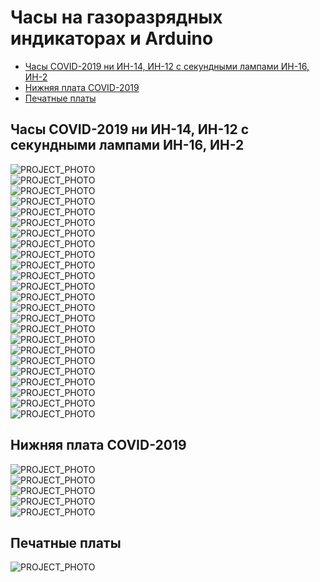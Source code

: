 # Часы на газоразрядных индикаторах и Arduino
* [Часы COVID-2019 ни ИН-14, ИН-12 с секундными лампами ИН-16, ИН-2](#chapter-0)
* [Нижняя плата COVID-2019](#chapter-1)
* [Печатные платы](#chapter-2)

<a id="chapter-0"></a>
## Часы COVID-2019 ни ИН-14, ИН-12 с секундными лампами ИН-16, ИН-2
 
![PROJECT_PHOTO](https://github.com/adm503/images/blob/main/NixieClock/COVID%202019%20V2/1.jpg)<br>
![PROJECT_PHOTO](https://github.com/adm503/images/blob/main/NixieClock/COVID%202019%20V2/2.jpg)<br>
![PROJECT_PHOTO](https://github.com/adm503/images/blob/main/NixieClock/COVID%202019%20V2/20211025_151215.jpg)<br>
![PROJECT_PHOTO](https://github.com/adm503/images/blob/main/NixieClock/COVID%202019%20V2/20211025_151223.jpg)<br>
![PROJECT_PHOTO](https://github.com/adm503/images/blob/main/NixieClock/COVID%202019%20V2/20211025_151231.jpg)<br>
![PROJECT_PHOTO](https://github.com/adm503/images/blob/main/NixieClock/COVID%202019%20V2/20211025_151317.jpg)<br>
![PROJECT_PHOTO](https://github.com/adm503/images/blob/main/NixieClock/COVID%202019%20V2/20211025_151325.jpg)<br>
![PROJECT_PHOTO](https://github.com/adm503/images/blob/main/NixieClock/COVID%202019%20V2/20211025_151338.jpg)<br>
![PROJECT_PHOTO](https://github.com/adm503/images/blob/main/NixieClock/COVID%202019%20V2/20211025_151347.jpg)<br>
![PROJECT_PHOTO](https://github.com/adm503/images/blob/main/NixieClock/COVID%202019%20V2/20211025_151353.jpg)<br>
![PROJECT_PHOTO](https://github.com/adm503/images/blob/main/NixieClock/COVID%202019%20V2/20211025_151404.jpg)<br>
![PROJECT_PHOTO](https://github.com/adm503/images/blob/main/NixieClock/COVID%202019%20V2/20211025_151408.jpg)<br>
![PROJECT_PHOTO](https://github.com/adm503/images/blob/main/NixieClock/COVID%202019%20V2/20211025_151412.jpg)<br>
![PROJECT_PHOTO](https://github.com/adm503/images/blob/main/NixieClock/COVID%202019%20V2/20211025_151429.jpg)<br>
![PROJECT_PHOTO](https://github.com/adm503/images/blob/main/NixieClock/COVID%202019%20V2/20211025_151445.jpg)<br>
![PROJECT_PHOTO](https://github.com/adm503/images/blob/main/NixieClock/COVID%202019%20V2/20211025_151516.jpg)<br>
![PROJECT_PHOTO](https://github.com/adm503/images/blob/main/NixieClock/COVID%202019%20V2/20211025_151830.jpg)<br>
![PROJECT_PHOTO](https://github.com/adm503/images/blob/main/NixieClock/COVID%202019%20V2/20211025_151922.jpg)<br>
![PROJECT_PHOTO](https://github.com/adm503/images/blob/main/NixieClock/COVID%202019%20V2/20211025_151929.jpg)<br>
![PROJECT_PHOTO](https://github.com/adm503/images/blob/main/NixieClock/COVID%202019%20V2/20211025_151958.jpg)<br>
![PROJECT_PHOTO](https://github.com/adm503/images/blob/main/NixieClock/COVID%202019%20V2/20211025_152004.jpg)<br>
![PROJECT_PHOTO](https://github.com/adm503/images/blob/main/NixieClock/COVID%202019%20V2/20211025_152012.jpg)<br>
![PROJECT_PHOTO](https://github.com/adm503/images/blob/main/NixieClock/COVID%202019%20V2/20211025_152024.jpg)<br>
![PROJECT_PHOTO](https://github.com/adm503/images/blob/main/NixieClock/4.jpg)<br>

<a id="chapter-1"></a>
## Нижняя плата COVID-2019

![PROJECT_PHOTO](https://github.com/adm503/images/blob/main/NixieClock/COVID%202019%20V2/20211025_151535.jpg)<br>
![PROJECT_PHOTO](https://github.com/adm503/images/blob/main/NixieClock/COVID%202019%20V2/20211025_151541.jpg)<br>
![PROJECT_PHOTO](https://github.com/adm503/images/blob/main/NixieClock/COVID%202019%20V2/20211025_151547.jpg)<br>
![PROJECT_PHOTO](https://github.com/adm503/images/blob/main/NixieClock/COVID%202019%20V2/20211025_151552.jpg)<br>
![PROJECT_PHOTO](https://github.com/adm503/images/blob/main/NixieClock/COVID%202019%20V2/20211025_151623.jpg)<br>

<a id="chapter-2"></a>
## Печатные платы

![PROJECT_PHOTO](https://github.com/adm503/images/blob/main/NixieClock/3.jpg)<br>
